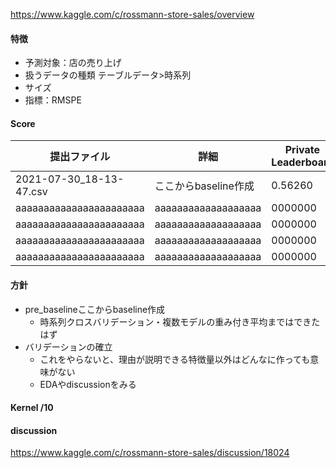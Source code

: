 https://www.kaggle.com/c/rossmann-store-sales/overview

#### 特徴

- 予測対象：店の売り上げ
- 扱うデータの種類 テーブルデータ>時系列
- サイズ
- 指標：RMSPE



#### Score

|       提出ファイル       |       詳細       |       Private Leaderboard       |
| ---------------------- | ---------------------- | ---------------------- |
|  2021-07-30_18-13-47.csv  |  ここからbaseline作成  | 0.56260 |
|  aaaaaaaaaaaaaaaaaaaaaaa  |  aaaaaaaaaaaaaaaaaaa  | 0000000 |
|  aaaaaaaaaaaaaaaaaaaaaaa  |  aaaaaaaaaaaaaaaaaaa  | 0000000 |
|  aaaaaaaaaaaaaaaaaaaaaaa  |  aaaaaaaaaaaaaaaaaaa  | 0000000 |
|  aaaaaaaaaaaaaaaaaaaaaaa  |  aaaaaaaaaaaaaaaaaaa  | 0000000 |

#### 方針
- pre_baselineここからbaseline作成
    - 時系列クロスバリデーション・複数モデルの重み付き平均まではできたはず
- バリデーションの確立
    - これをやらないと、理由が説明できる特徴量以外はどんなに作っても意味がない
    - EDAやdiscussionをみる




#### Kernel /10
<!-- my-15th-solution-features-mainly-using-bigquery -->

#### discussion
https://www.kaggle.com/c/rossmann-store-sales/discussion/18024